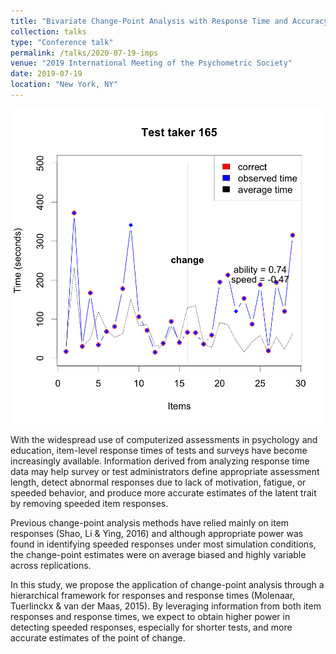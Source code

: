 ```yaml
---
title: "Bivariate Change-Point Analysis with Response Time and Accuracy"
collection: talks
type: "Conference talk"
permalink: /talks/2020-07-19-imps
venue: "2019 International Meeting of the Psychometric Society"
date: 2019-07-19
location: "New York, NY"
---
```


<!-- [Check out presentation slides at mathstats.co/imps-2020.](http://mathstats.co/imps-2020/) -->

![](/images/speeded3.png)

With the widespread use of computerized assessments in psychology and education, item-level response times of tests and surveys have become increasingly available. Information derived from analyzing response time data may help survey or test administrators define appropriate assessment length, detect abnormal responses due to lack of motivation, fatigue, or speeded behavior, and produce more accurate estimates of the latent trait by removing speeded item responses. 

Previous change-point analysis methods have relied mainly on item responses (Shao, Li & Ying, 2016) and although appropriate power was found in identifying speeded responses under most simulation conditions, the change-point estimates were on average biased and highly variable across replications. 

In this study, we propose the application of change-point analysis through a hierarchical framework for responses and response times (Molenaar, Tuerlinckx & van der Maas, 2015). By leveraging information from both item responses and response times, we expect to obtain higher power in detecting speeded responses, especially for shorter tests, and more accurate estimates of the point of change.
